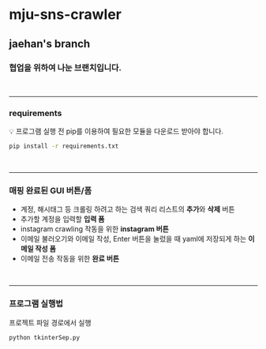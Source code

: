# mju-sns-crawler

## jaehan's branch

### 협업을 위하여 나눈 브랜치입니다.
</br>

---
### requirements

<aside>
💡 프로그램 실행 전 pip를 이용하여 필요한 모듈을 다운로드 받아야 합니다.

</aside>

```bash
pip install -r requirements.txt
```
</br>


---
### 매핑 완료된 GUI 버튼/폼

- 계정, 해시태그 등 크롤링 하려고 하는 검색 쿼리 리스트의 **추가**와 **삭제** 버튼
- 추가할 계정을 입력할 **입력 폼**
- instagram crawling 작동을 위한 **instagram 버튼**
- 이메일 불러오기와 이메일 작성, Enter 버튼을 눌렀을 때 yaml에 저장되게 하는 **이메일 작성 폼**
- 이메일 전송 작동을 위한 **완료 버튼**


</br>

---


### 프로그램 실행법

프로젝트 파일 경로에서 실행

```bash
python tkinterSep.py
```